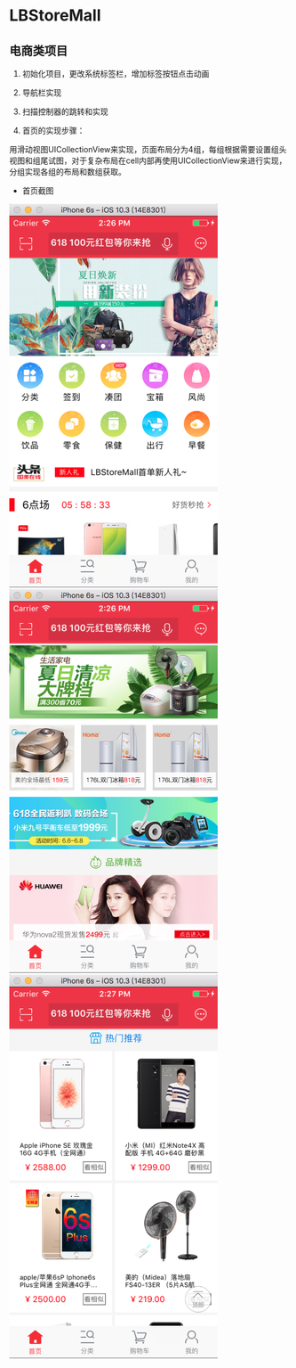 # LBStoreMall
## 电商类项目
1. 初始化项目，更改系统标签栏，增加标签按钮点击动画

2. 导航栏实现

3. 扫描控制器的跳转和实现

4. 首页的实现步骤：

用滑动视图UICollectionView来实现，页面布局分为4组，每组根据需要设置组头视图和组尾试图，对于复杂布局在cell内部再使用UICollectionView来进行实现，分组实现各组的布局和数组获取。

* 首页截图
<img src="1.png" width="375px">
<img src="2.png" width="375px">
<img src="3.png" width="375px">



